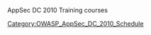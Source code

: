 AppSec DC 2010 Training courses

[Category:OWASP_AppSec_DC_2010_Schedule](Category:OWASP_AppSec_DC_2010_Schedule "wikilink")
